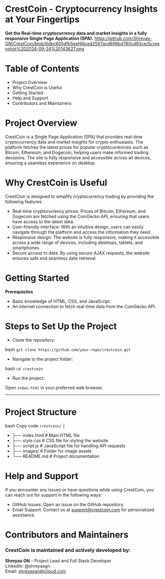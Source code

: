 # CrestCoin - Cryptocurrency Insights at Your Fingertips
**Get the Real-time cryptocurrency data and market insights in a fully responsive Single Page Application (SPA).**
https://github.com/Shreyas-GN/CrestCoin/blob/6dbc605dfb5eef46ced2587acd696bd780cd93ce/Screenshot%202024-09-24%20143627.png
# Table of Contents
* Project Overview
* Why CrestCoin is Useful
* Getting Started
* Help and Support
* Contributors and Maintainers

# Project Overview

CrestCoin is a Single Page Application (SPA) that provides real-time cryptocurrency data and market insights for crypto enthusiasts. The platform fetches the latest prices for popular cryptocurrencies such as Bitcoin, Ethereum, and Dogecoin, helping users make informed trading decisions. The site is fully responsive and accessible across all devices, ensuring a seamless experience on desktop.

# Why CrestCoin is Useful

CrestCoin is designed to simplify cryptocurrency trading by providing the following features:

* Real-time cryptocurrency prices: Prices of Bitcoin, Ethereum, and Dogecoin are fetched using the CoinGecko API, ensuring that users have access to the latest data.
* User-friendly interface: With an intuitive design, users can easily navigate through the platform and access the information they need.
* Responsive design: The website is fully responsive, making it accessible across a wide range of devices, including desktops, tablets, and smartphones.
* Secure access to data: By using secure AJAX requests, the website ensures safe and seamless data retrieval.

# Getting Started
**Prerequisites**<br/>
* Basic knowledge of HTML, CSS, and JavaScript.
* An internet connection to fetch real-time data from the CoinGecko API.

# Steps to Set Up the Project

* Clone the repository:

bash
```git clone https://github.com/your-repo/crestcoin.git```
* Navigate to the project folder:

bash
``` cd crestcoin ```
* Run the project:

Open ```index.html``` in your preferred web browser.

***
# Project Structure
bash
Copy code
```crestcoin/```
│
* ├── index.html      # Main HTML file
* ├── style.css       # CSS file for styling the website
* ├── script.js       # JavaScript file for handling API requests
* ├── images/         # Folder for image assets
* └── README.md       # Project documentation

# Help and Support
If you encounter any issues or have questions while using CrestCoin, you can reach out for support in the following ways:
* GitHub Issues: Open an issue on the GitHub repository.
* Email Support: Contact us at support@crestcoin.com for personalized assistance.
# Contributors and Maintainers
### CrestCoin is maintained and actively developed by: <br/>
**Shreyas GN** – Project Lead and Full Stack Developer <br/>
LinkedIn: @shreyasgn <br/>
Email: shreyasgn@icloud.com <br/>
